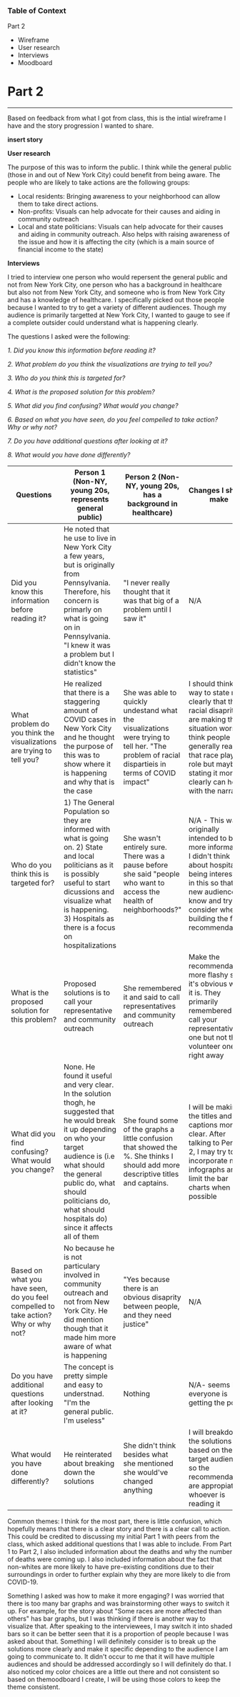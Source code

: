 ### Table of Context

Part 2
   * Wireframe
   * User research
   * Interviews
   * Moodboard

# Part 2
---

Based on feedback from what I got from class, this is the intial wireframe I have and the story progression I wanted to share.

**insert story**

**User research**

The purpose of this was to inform the public. I think while the general public (those in and out of New York City) could benefit from being aware. The people who are likely to take actions are the following groups:

* Local residents: Bringing awareness to your neighborhood can allow them to take direct actions. 
* Non-profits: Visuals can help advocate for their causes and aiding in community outreach
* Local and state politicians: Visuals can help advocate for their causes and aiding in community outreach. Also helps with raising awareness of the issue and how it is affecting the city (which is a main source of financial income to the state)

**Interviews**

I tried to interview one person who would repersent the general public and not from New York City, one person who has a background in healthcare but also not from New York City, and someone who is from New York City and has a knowledge of healthcare. I specifically picked out those people because I wanted to try to get a variety of different audiences. Though my audience is primarily targetted at New York City, I wanted to gauge to see if a complete outsider could understand what is happening clearly. 

The questions I asked were the following:

*1. Did you know this information before reading it?*

*2. What problem do you think the visualizations are trying to tell you?*

*3. Who do you think this is targeted for?* 

*4. What is the proposed solution for this problem?*

*5. What did you find confusing? What would you change?*

*6. Based on what you have seen, do you feel compelled to take action? Why or why not?*

*7. Do you have additional questions after looking at it?*

*8. What would you have done differently?*

| Questions | Person 1 (Non-NY, young 20s, represents general public)| Person 2 (Non-NY, young 20s, has a background in healthcare)| Changes I should make|
| --- | --- | --- | --- |
| Did you know this information before reading it? | He noted that he use to live in New York City a few years, but is originally from Pennsylvania. Therefore, his concern is primarly on what is going on in Pennsylvania. "I knew it was a problem but I didn't know the statistics" | "I never really thought that it was that big of a problem until I saw it"| N/A|
| What problem do you think the visualizations are trying to tell you? | He realized that there is a staggering amount of COVID cases in New York City and he thought the purpose of this was to show where it is happening and why that is the case | She was able to quickly undestand what the visualizations were trying to tell her. "The problem of racial dispartieis in terms of COVID impact"| I should think of a way to state more clearly that the racial disaprities are making the situation worse. I think people generally realize that race plays a role but maybe stating it more clearly can help with the narrative|
| Who do you think this is targeted for? | 1) The General Population so they are informed with what is going on. 2) State and local politicians as it is possibly useful to start dicussions and visualize what is happening. 3) Hospitals as there is a focus on hospitalizations | She wasn't entirely sure. There was a pause before she said "people who want to access the health of neighborhoods?"| N/A - This was originally intended to be more informative. I didn't think about hospitals being interested in this so that is a new audience to know and try to consider when building the final recommendations|
| What is the proposed solution for this problem? | Proposed solutions is to call your representative and community outreach | She remembered it and said to call representatives and community outreach| Make the recommendations more flashy so it's obvious what it is. They primarily remembered to call your representatives one but not the volunteer one right away| 
| What did you find confusing? What would you change? | None. He found it useful and very clear. In the solution thogh, he suggested that he would break it up depending on who your target audience is (i.e what should the general public do, what should politicians do, what should hospitals do) since it affects all of them | She found some of the graphs a little confusion that showed the %. She thinks I should add more descriptive titles and captains.| I will be making the titles and captions more clear. After talking to Person 2, I may try to incorporate more infographs and limit the bar charts when possible|
| Based on what you have seen, do you feel compelled to take action? Why or why not? | No because he is not particulary involved in community outreach and not from New York City. He did mention though that it made him more aware of what is happening | "Yes because there is an obvious disaprity between people, and they need justice"| N/A|
| Do you have additional questions after looking at it? | The concept is pretty simple and easy to understnad. "I'm the general public. I'm useless" | Nothing| N/A- seems like everyone is getting the point|
| What would you have done differently? | He reinterated about breaking down the solutions | She didn't think besides what she mentioned she would've changed anything| I will breakdown the solutions based on the target audience so the recommendations are appropiate to whoever is reading it|

Common themes: I think for the most part, there is little confusion, which hopefully means that there is a clear story and there is a clear call to action. This could be credited to discussing my initial Part 1 with peers from the class, which asked additional questions that I was able to include. From Part 1 to Part 2, I also included information about the deaths and why the number of deaths were coming up. I also included information about the fact that non-whites are more likely to have pre-existing conditions due to their surroundings in order to further explain why they are more likely to die from COVID-19. 

Something I asked was how to make it more engaging? I was worried that there is too many bar graphs and was brainstorming other ways to switch it up. For example, for the story about "Some races are more affected than others" has bar graphs, but I was thinking if there is another way to visualize that. After speaking to the interviewees, I may switch it into shaded bars so it can be better seen that it is a proportion of people because I was asked about that. Something I will definitely consider is to break up the solutions more clearly and make it specific depending to the audience I am going to communicate to. It didn't occur to me that it will have multiple audiences and should be addressed accordingly so I will definitely do that. I also noticed my color choices are a little out there and not consistent so based on themoodboard I create, I will be using those colors to keep the theme consistent. 
